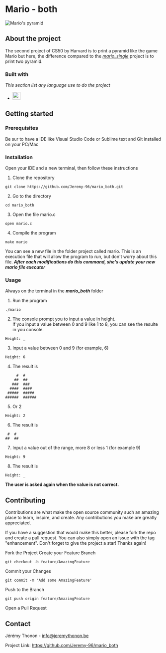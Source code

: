 **Mario - both**
================  

![Mario's pyramid](https://encrypted-tbn0.gstatic.com/images?q=tbn:ANd9GcSjMcgmwusGPKO4tIpSTAzw-_ltIbRwEbmWTrAeNj0HNRx76mSQQrkUV0lKU5ZJFh_LaIk&usqp=CAU)  
   
     
**About the project**
---------------------

The second project of CS50 by Harvard is to print a pyramid like the game Mario but here, the difference compared to the *[mario_single](https://github.com/Jeremy-96/mario_single/tree/master)* project is to print two pyramid.   


### **Built with**  

*This section list any language use to do the project*
  
-  <img src="https://cdn.jsdelivr.net/gh/devicons/devicon/icons/c/c-original.svg" alt="c language" width="25" height="25">


**Getting started**
-------------------

### **Prerequisites**

Be sur to have a IDE like Visual Studio Code or Sublime text and Git installed on your PC/Mac  


### **Installation**

Open your IDE and a new terminal, then follow these instructions  

1. Clone the repository
```
git clone https://github.com/Jeremy-96/mario_both.git
```  

2. Go to the directory  
```
cd mario_both
```  

3. Open the file mario.c
```
open mario.c
```  

4. Compile the program
```
make mario
```

You can see a new file in the folder project called mario. This is an execution file that will allow the program to run, but don't worry about this file.
***After each modifications do this command, she's update your new mario file executor***


### **Usage**  

Always on the terminal in the ***mario_both*** folder

1. Run the program 
```
./mario
```

2. The console prompt you to input a value in height.  
If you input a value between 0 and 9 like 1 to 8, you can see the resulte in you console. 
```
Height: _
```


3. Input a value between 0 and 9 (for example, 6)
```
Height: 6
```

4. The result is
```
     #  #
    ##  ##
   ###  ###
  ####  ####
 #####  #####
######  ######
```

5. Or 2
```
Height: 2
```

6. The result is
```
 #  #
##  ##
```

7. Input a value out of the range, more 8 or less 1 (for example 9)
```
Height: 9
```

8. The result is
```
Height: _
```
**The user is asked again when the value is not correct.**


**Contributing**
----------------

Contributions are what make the open source community such an amazing place to learn, inspire, and create. Any contributions you make are greatly appreciated.

If you have a suggestion that would make this better, please fork the repo and create a pull request. You can also simply open an issue with the tag "enhancement". Don't forget to give the project a star! Thanks again!

Fork the Project
Create your Feature Branch 
```
git checkout -b feature/AmazingFeature
````

Commit your Changes 
```
git commit -m 'Add some AmazingFeature'
```

Push to the Branch 
```
git push origin feature/AmazingFeature
```

Open a Pull Request


**Contact**
-----------

Jérémy Thonon - info@jeremythonon.be   

Project Link: https://github.com/Jeremy-96/mario_both


















